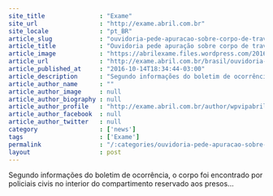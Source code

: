 ```yaml
---
site_title               : "Exame"
site_url                 : "http://exame.abril.com.br"
site_locale              : "pt_BR"
article_slug             : "ouvidoria-pede-apuracao-sobre-corpo-de-travesti-em-viatura"
article_title            : "Ouvidoria pede apuração sobre corpo de travesti em viatura"
article_image            : "https://abrilexame.files.wordpress.com/2016/10/size_960_16_9_policia.jpg?quality=70&strip=all&w=960"
article_url              : "http://exame.abril.com.br/brasil/ouvidoria-pede-apuracao-sobre-corpo-de-travesti-em-viatura/"
article_published_at     : "2016-10-14T18:34:44-03:00"
article_description      : "Segundo informações do boletim de ocorrência, o corpo foi encontrado por policiais civis no interior do compartimento reservado aos presos..."
article_author_name      : ""
article_author_image     : null
article_author_biography : null
article_author_profile   : "http://exame.abril.com.br/author/wpvipabril/"
article_author_facebook  : null
article_author_twitter   : null
category                 : ['news']
tags                     : ['Exame']
permalink                : "/:categories/ouvidoria-pede-apuracao-sobre-corpo-de-travesti-em-viatura/"
layout                   : post
---
```


Segundo informações do boletim de ocorrência, o corpo foi encontrado por policiais civis no interior do compartimento reservado aos presos...

